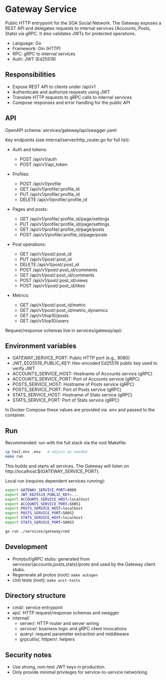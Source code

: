 # Gateway Service

Public HTTP entrypoint for the SOA Social Network. The Gateway exposes a REST API and delegates requests to internal services (Accounts, Posts, Stats) via gRPC. It also validates JWTs for protected operations.

- Language: Go
- Framework: Gin (HTTP)
- RPC: gRPC to internal services
- Auth: JWT (Ed25519)

## Responsibilities

- Expose REST API to clients under /api/v1
- Authenticate and authorize requests using JWT
- Translate HTTP requests to gRPC calls to internal services
- Compose responses and error handling for the public API

## API

OpenAPI schema: services/gateway/api/swagger.yaml

Key endpoints (see internal/server/http_router.go for full list):

- Auth and tokens:
  - POST /api/v1/auth
  - POST /api/v1/api_token

- Profiles:
  - POST /api/v1/profile
  - GET /api/v1/profile/:profile_id
  - PUT /api/v1/profile/:profile_id
  - DELETE /api/v1/profile/:profile_id

- Pages and posts:
  - GET /api/v1/profile/:profile_id/page/settings
  - PUT /api/v1/profile/:profile_id/page/settings
  - GET /api/v1/profile/:profile_id/page/posts
  - POST /api/v1/profile/:profile_id/page/posts

- Post operations:
  - GET /api/v1/post/:post_id
  - PUT /api/v1/post/:post_id
  - DELETE /api/v1/post/:post_id
  - POST /api/v1/post/:post_id/comments
  - GET /api/v1/post/:post_id/comments
  - POST /api/v1/post/:post_id/views
  - POST /api/v1/post/:post_id/likes

- Metrics:
  - GET /api/v1/post/:post_id/metric
  - GET /api/v1/post/:post_id/metric_dynamics
  - GET /api/v1/top10/posts
  - GET /api/v1/top10/users

Request/response schemas live in services/gateway/api/.

## Environment variables

- GATEWAY_SERVICE_PORT: Public HTTP port (e.g., 8080)
- JWT_ED25519_PUBLIC_KEY: Hex-encoded Ed25519 public key used to verify JWT
- ACCOUNTS_SERVICE_HOST: Hostname of Accounts service (gRPC)
- ACCOUNTS_SERVICE_PORT: Port of Accounts service (gRPC)
- POSTS_SERVICE_HOST: Hostname of Posts service (gRPC)
- POSTS_SERVICE_PORT: Port of Posts service (gRPC)
- STATS_SERVICE_HOST: Hostname of Stats service (gRPC)
- STATS_SERVICE_PORT: Port of Stats service (gRPC)

In Docker Compose these values are provided via .env and passed to the container.

## Run

Recommended: run with the full stack via the root Makefile:

```bash
cp test.env .env   # adjust as needed
make run
```

This builds and starts all services. The Gateway will listen on http://localhost:${GATEWAY_SERVICE_PORT}.

Local run (requires dependent services running):

```bash
export GATEWAY_SERVICE_PORT=8080
export JWT_ED25519_PUBLIC_KEY=...
export ACCOUNTS_SERVICE_HOST=localhost
export ACCOUNTS_SERVICE_PORT=50051
export POSTS_SERVICE_HOST=localhost
export POSTS_SERVICE_PORT=50052
export STATS_SERVICE_HOST=localhost
export STATS_SERVICE_PORT=50053

go run ./services/gateway/cmd
```

## Development

- Protobuf/gRPC stubs: generated from services/{accounts,posts,stats}/proto and used by the Gateway client stubs.
- Regenerate all protos (root): `make autogen`
- Unit tests (root): `make unit-tests`

## Directory structure

- cmd/: service entrypoint
- api/: HTTP request/response schemas and swagger
- internal/
  - server/: HTTP router and server wiring
  - service/: business logic and gRPC client invocations
  - query/: request parameter extraction and middleware
  - grpcutils/, httperr/: helpers

## Security notes

- Use strong, non-test JWT keys in production.
- Only provide minimal privileges for service-to-service networking.
